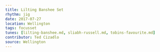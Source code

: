 ```yaml
---
title: Lilting Banshee Set
rhythm: jig
date: 2017-07-27
location: Wellington
tags: focusset
tunes: [lilting-banshee.md, sliabh-russell.md, tobins-favourite.md]
contributor: Ted Cizadlo
source: Wellington
---
```

